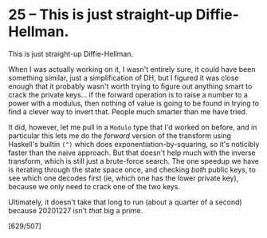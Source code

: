 # 25 &ndash; This is just straight-up Diffie-Hellman.
This is just straight-up Diffie-Hellman.

When I was actually working on it, I wasn't entirely sure, it could have been something similar, just a simplification of DH, but I figured it was close enough that it probably wasn't worth trying to figure out anything smart to crack the private keys... if the forward operation is to raise a number to a power with a modulus, then nothing of value is going to be found in trying to find a clever way to invert that. People much smarter than me have tried.

It did, however, let me pull in a `Modulo` type that I'd worked on before, and in particular this lets me do the _forward_ version of the transform using Haskell's builtin `(^)` which does exponentiation-by-squaring, so it's noticibly faster than the naive approach. But that doesn't help much with the inverse transform, which is still just a brute-force search. The one speedup we have is iterating through the state space once, and checking _both_ public keys, to see which one decodes first (ie, which one has the lower private key), because we only need to crack one of the two keys.

Ultimately, it doesn't take that long to run (about a quarter of a second) because 20201227 isn't _that_ big a prime.

[629/507]
